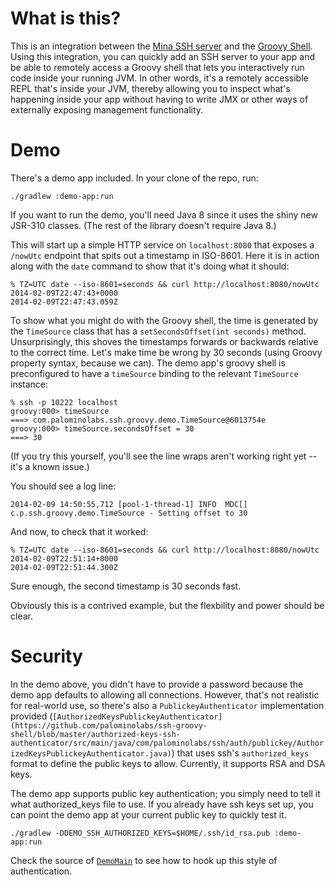 # What is this?

This is an integration between the [Mina SSH server](http://mina.apache.org/sshd-project/) and the [Groovy Shell](http://groovy.codehaus.org/Groovy+Shell). Using this integration, you can quickly add an SSH server to your app and be able to remotely access a Groovy shell that lets you interactively run code inside your running JVM. In other words, it's a remotely accessible REPL that's inside your JVM, thereby allowing you to inspect what's happening inside your app without having to write JMX or other ways of externally exposing management functionality.

# Demo

There's a demo app included. In your clone of the repo, run:
```
./gradlew :demo-app:run
```

If you want to run the demo, you'll need Java 8 since it uses the shiny new JSR-310 classes. (The rest of the library doesn't require Java 8.)

This will start up a simple HTTP service on `localhost:8080` that exposes a `/nowUtc` endpoint that spits out a timestamp in ISO-8601. Here it is in action along with the `date` command to show that it's doing what it should:

```
% TZ=UTC date --iso-8601=seconds && curl http://localhost:8080/nowUtc
2014-02-09T22:47:43+0000
2014-02-09T22:47:43.059Z
```

To show what you might do with the Groovy shell, the time is generated by the `TimeSource` class that has a `setSecondsOffset(int seconds)` method. Unsurprisingly, this shoves the timestamps forwards or backwards relative to the correct time. Let's make time be wrong by 30 seconds (using Groovy property syntax, because we can). The demo app's groovy shell is preconfigured to have a `timeSource` binding to the relevant `TimeSource` instance:

```
% ssh -p 10222 localhost
groovy:000> timeSource
===> com.palominolabs.ssh.groovy.demo.TimeSource@6013754e
groovy:000> timeSource.secondsOffset = 30
===> 30
```

(If you try this yourself, you'll see the line wraps aren't working right yet -- it's a known issue.)

You should see a log line:
```
2014-02-09 14:50:55,712 [pool-1-thread-1] INFO  MDC[] c.p.ssh.groovy.demo.TimeSource - Setting offset to 30
```

And now, to check that it worked:

```
% TZ=UTC date --iso-8601=seconds && curl http://localhost:8080/nowUtc
2014-02-09T22:51:14+0000
2014-02-09T22:51:44.300Z
```

Sure enough, the second timestamp is 30 seconds fast.

Obviously this is a contrived example, but the flexbility and power should be clear.

# Security

In the demo above, you didn't have to provide a password because the demo app defaults to allowing all connections. However, that's not realistic for real-world use, so there's also a `PublickeyAuthenticator` implementation provided (`[AuthorizedKeysPublickeyAuthenticator](https://github.com/palominolabs/ssh-groovy-shell/blob/master/authorized-keys-ssh-authenticator/src/main/java/com/palominolabs/ssh/auth/publickey/AuthorizedKeysPublickeyAuthenticator.java)`) that uses ssh's `authorized_keys` format to define the public keys to allow. Currently, it supports RSA and DSA keys.

The demo app supports public key authentication; you simply need to tell it what authorized_keys file to use. If you already have ssh keys set up, you can point the demo app at your current public key to quickly test it.

```
./gradlew -DDEMO_SSH_AUTHORIZED_KEYS=$HOME/.ssh/id_rsa.pub :demo-app:run
```

Check the source of [`DemoMain`](https://github.com/palominolabs/ssh-groovy-shell/blob/master/demo-app/src/main/java/com/palominolabs/ssh/groovy/demo/DemoMain.java) to see how to hook up this style of authentication.

